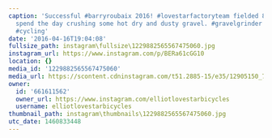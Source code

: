 ```yaml
---
caption: 'Successful #barryroubaix 2016! #lovestarfactoryteam fielded 8 riders who
  spend the day crushing some hot dry and dusty gravel. #gravelgrinder #moots #bicycle
  #cycling'
date: '2016-04-16T19:04:08'
fullsize_path: instagram\fullsize\1229882565567475060.jpg
instagram_url: https://www.instagram.com/p/BERa61cGG10
location: {}
media_id: '1229882565567475060'
media_url: https://scontent.cdninstagram.com/t51.2885-15/e35/12905150_757584701009964_439337468_n.jpg?ig_cache_key=MTIyOTg4MjU2NTU2NzQ3NTA2MA%3D%3D.2
owner:
  id: '661611562'
  owner_url: https://www.instagram.com/elliotlovestarbicycles
  username: elliotlovestarbicycles
thumbnail_path: instagram\thumbnails\1229882565567475060.jpg
utc_date: 1460833448
---
```


